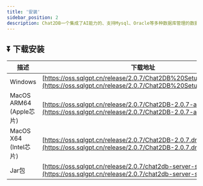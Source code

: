 ```yaml
---
title: '安装'
sidebar_position: 2
description: Chat2DB一个集成了AI能力的、支持Mysql、Oracle等多种数据库管理的数据库客户端工具
---
```


## ⏬ 下载安装
| 描述                   | 下载地址                                                                                                                                                   |
|-----------------------|--------------------------------------------------------------------------------------------------------------------------------------------------------|
| Windows               | [https://oss.sqlgpt.cn/release/2.0.7/Chat2DB%20Setup%202.0.7.exe](https://oss.sqlgpt.cn/release/2.0.7/Chat2DB%20Setup%202.0.7.exe) |
| MacOS ARM64 (Apple芯片) | [https://oss.sqlgpt.cn/release/2.0.7/Chat2DB-2.0.7-arm64.dmg](https://oss.sqlgpt.cn/release/2.0.7/Chat2DB-2.0.7-arm64.dmg)         |
| MacOS X64 (Intel芯片)   | [https://oss.sqlgpt.cn/release/2.0.7/Chat2DB-2.0.7.dmg](https://oss.sqlgpt.cn/release/2.0.7/Chat2DB-2.0.7.dmg)                     |
| Jar包                  | [https://oss.sqlgpt.cn/release/2.0.7/chat2db-server-start.zip](https://oss.sqlgpt.cn/release/2.0.7/chat2db-server-start.zip)       | 

